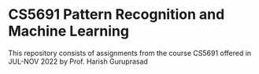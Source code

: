# CS5691 Pattern Recognition and Machine Learning
This repository consists of assignments from the course CS5691 offered in JUL-NOV 2022 by Prof. Harish Guruprasad
